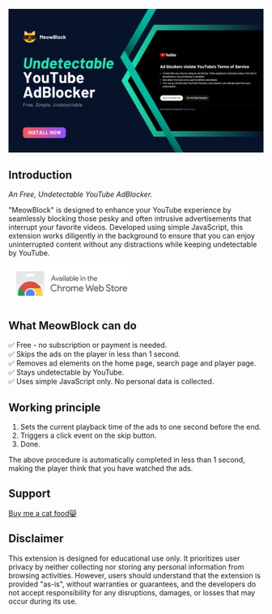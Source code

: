 [<img src="github_resources/poster.png">](https://chromewebstore.google.com/detail/meowblock-an-undetectable/gelbkkociddbdieodlcbnnbpeneeiaad)

## Introduction

*An Free, Undetectable YouTube AdBlocker.*   

"MeowBlock" is designed to enhance your YouTube experience by seamlessly blocking those pesky and often intrusive advertisements that interrupt your favorite videos. Developed using simple JavaScript, this extension works diligently in the background to ensure that you can enjoy uninterrupted content without any distractions while keeping undetectable by YouTube.

[<img src="github_resources/Chrome Web Store badge.png">](https://chromewebstore.google.com/detail/meowblock-an-undetectable/gelbkkociddbdieodlcbnnbpeneeiaad)

## What MeowBlock can do

✅ Free - no subscription or payment is needed.   
✅ Skips the ads on the player in less than 1 second.   
✅ Removes ad elements on the home page, search page and player page.   
✅ Stays undetectable by YouTube.   
✅ Uses simple JavaScript only. No personal data is collected.

## Working principle

1. Sets the current playback time of the ads to one second before the end.
2. Triggers a click event on the skip button.
3. Done.

The above procedure is automatically completed in less than 1 second, making the player think that you have watched the ads.

## Support

[Buy me a cat food😸](https://www.buymeacoffee.com/jamesmok0916)
 
## Disclaimer

This extension is designed for educational use only. It prioritizes user privacy by neither collecting nor storing any personal information from browsing activities. However, users should understand that the extension is provided "as-is", without warranties or guarantees, and the developers do not accept responsibility for any disruptions, damages, or losses that may occur during its use.
